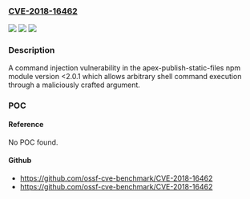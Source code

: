 ### [CVE-2018-16462](https://cve.mitre.org/cgi-bin/cvename.cgi?name=CVE-2018-16462)
![](https://img.shields.io/static/v1?label=Product&message=apex-publish-static-files&color=blue)
![](https://img.shields.io/static/v1?label=Version&message=n%2Fa&color=blue)
![](https://img.shields.io/static/v1?label=Vulnerability&message=Command%20Injection%20-%20Generic%20(CWE-77)&color=brighgreen)

### Description

A command injection vulnerability in the apex-publish-static-files npm module version <2.0.1 which allows arbitrary shell command execution through a maliciously crafted argument.

### POC

#### Reference
No POC found.

#### Github
- https://github.com/ossf-cve-benchmark/CVE-2018-16462
- https://github.com/ossf-cve-benchmark/CVE-2018-16462

